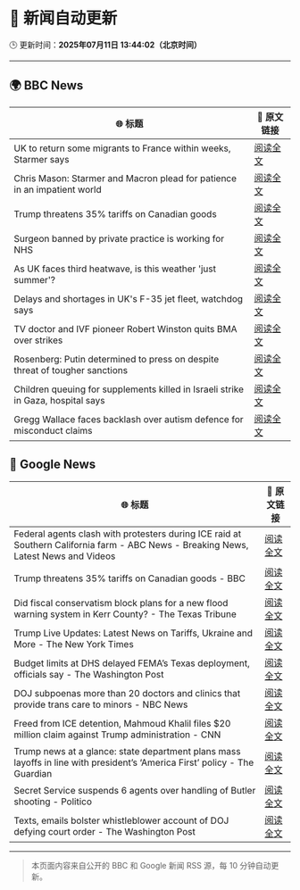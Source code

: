 # 🧠 新闻自动更新

🕒 更新时间：**2025年07月11日 13:44:02（北京时间）**

---

## 🌍 BBC News

| 🌐 标题 | 🔗 原文链接 |
|--------|-------------|
| UK to return some migrants to France within weeks, Starmer says | [阅读全文](https://www.bbc.com/news/articles/c4g2edx410wo) |
| Chris Mason: Starmer and Macron plead for patience in an impatient world | [阅读全文](https://www.bbc.com/news/articles/clynxqdr157o) |
| Trump threatens 35% tariffs on Canadian goods | [阅读全文](https://www.bbc.com/news/articles/cvg819n954mo) |
| Surgeon banned by private practice is working for NHS | [阅读全文](https://www.bbc.com/news/articles/cev0n2r0d2yo) |
| As UK faces third heatwave, is this weather 'just summer'? | [阅读全文](https://www.bbc.com/weather/articles/cwyrw66jkkko) |
| Delays and shortages in UK's F-35 jet fleet, watchdog says | [阅读全文](https://www.bbc.com/news/articles/cy0wdyxpqvro) |
| TV doctor and IVF pioneer Robert Winston quits BMA over strikes | [阅读全文](https://www.bbc.com/news/articles/c15wxn851eqo) |
| Rosenberg: Putin determined to press on despite threat of tougher sanctions | [阅读全文](https://www.bbc.com/news/videos/cz9kqe5v379o) |
| Children queuing for supplements killed in Israeli strike in Gaza, hospital says | [阅读全文](https://www.bbc.com/news/articles/c4gd01g1gxro) |
| Gregg Wallace faces backlash over autism defence for misconduct claims | [阅读全文](https://www.bbc.com/news/articles/cx24lxl85wyo) |

## 📰 Google News

| 🌐 标题 | 🔗 原文链接 |
|--------|-------------|
| Federal agents clash with protesters during ICE raid at Southern California farm - ABC News - Breaking News, Latest News and Videos | [阅读全文](https://news.google.com/rss/articles/CBMiqAFBVV95cUxPVFJxbG1wWjVrbEFwNzlteXlYUEJhMzlXOHNJQXFWczRoUVZfRW5aVllYWXQ3TmgzZE5SU3ctM0hQQU0yN0RNM2RqV0xYSkExeEkzTktkSEtHb3dTdTlyLWFGMzJtSnZvV0NhWVFsQUxzMFRoLWF0OHBjUGtUSEk0Sk5NLVlVbGdTbURLV01MeW5XZUNKOHJwdFhBMndkd2x3ZVZJV2d1dEPSAa4BQVVfeXFMUDZlcFBBRmtsME93akV0aW1jaWJzR3RVbmlXOWhuaFRuYlNWXzVBaDlLYXlKODVuTTF5U3Mtell4UVVTcnRpMjNkSnN0QVcwTkQ0elo5RVFuYThnc0xkOXBpLWRVV3ZrcEhDWjJHM3YtQ1JENmhMZG00XzVZN3Zuems3UUFSOWhZWk15eDNpQTExRjFmTDB4a3hqUGhCMTMyY3h0NXdWRmgwTFd0YUxB?oc=5) |
| Trump threatens 35% tariffs on Canadian goods - BBC | [阅读全文](https://news.google.com/rss/articles/CBMiWkFVX3lxTE9qS2N6VTd6S0dXbnRLMHQweEhWa2JPV3JDWHRZMHpFcEhaWDlXSDVIWmoydkxjMldnNUdhdGdiOXpwc0VrdTZBMklyR3hOMHRlTE82NTJ6ekN2Z9IBX0FVX3lxTFBiRGhYU2hPVEdCeC1NVjJjVjBrZTc5eHJnTEUzSE56Zk12djhIOVdlT2o3cThlSGs4MHVnWVVtbTFLNEk2ZmNOa0RxamRRNVVLSWJ4dVBQVk94TTJjWjRr?oc=5) |
| Did fiscal conservatism block plans for a new flood warning system in Kerr County? - The Texas Tribune | [阅读全文](https://news.google.com/rss/articles/CBMikwFBVV95cUxPejRTcmVPMmczclpJdFJqODFzNnF4U3RkMG1tQldPOUJWelBySWNwam9jMzNxWVhaMmNzeDMzVEgyRGU5U2FZQUNWb2pXakY5ZWRxdkdRR3N1SXYwS0pVQ3FOcWVlZnNISDhFZEg2YlFlaW5zWlJNcDEtRUdlMUtjNUVsMmE5YUYyRlBGd0ZFQllaMDg?oc=5) |
| Trump Live Updates: Latest News on Tariffs, Ukraine and More - The New York Times | [阅读全文](https://news.google.com/rss/articles/CBMiY0FVX3lxTFB5SGFLQ2hJQl96VVd0YzBpSmFBblhNaThYQUJMSmFwc3pIeTM3ZzF1ajZSRzE3VjJIQ2QwUmFhcThOV2FNU0hZV1FRWjgtVDJ6WjBVcC1TWEtkbjJZdkZuaE5kVQ?oc=5) |
| Budget limits at DHS delayed FEMA’s Texas deployment, officials say - The Washington Post | [阅读全文](https://news.google.com/rss/articles/CBMiogFBVV95cUxQSGFoMnRpTE52VzE5WG5JTGRqQlVvS3RJN3VaTmZ6OGc4SGRua19sZUZVdzV6WHZGelhSaVhtemJ1Z2hhX2lyV2tkMEFGb1JnT2JwZTBjSkZzeVJpVmxPR3BCMGpRN0Rzd2JFZUFiRjdIeUFDQ1Z6TkdKM2R2czhPWE5KbXNMTEl1bEFGTVVOWUtZRm1nWmx0M1ZvQlNDWVA5a3c?oc=5) |
| DOJ subpoenas more than 20 doctors and clinics that provide trans care to minors - NBC News | [阅读全文](https://news.google.com/rss/articles/CBMiwwFBVV95cUxPbHpNQ1dxRVJva194VmV4OTh0STJXUGNSbGk5anZzeXhNcHVkTzVCOFU2b0lDU2hVZ3R3V3dyWW9TaFZ4RG1nWTR1azVCNmxWLUFsOHI4cWFUcWx1R1R2S2tNc0xkenZuVE40OFdHRU1hZEdZN3U4ZVVuZjYzS005WmNaOFoxU1NaVGF1U2Nyd1Fya3NFdHdnOTlLeXFaZUJ1QThWT0xEU3NGaDR5eGV0UG1pRVRiazJELWVUR2NCbmstVnPSAVZBVV95cUxPbUU0NDVSMXF2SzQ4bkpPTkFnQlo0eEFjT1lvZWxhRFFlSGYtY1g1N3Zma21rbk9mOFNQSkxBTHktaFNOdGtZU0g5OXIySGR5UzlUM0hwUQ?oc=5) |
| Freed from ICE detention, Mahmoud Khalil files $20 million claim against Trump administration - CNN | [阅读全文](https://news.google.com/rss/articles/CBMigwFBVV95cUxPcE9HcENPOXVzVEJXYU5tQ0poazhlNjcwbzVGSXpIVFZjWDhrSVc3MU9qMXNVYnkxVHIzTVhVcmRfVlRUS3lLbHBJZnpFWGtDR1pTSWlkb3JwaUhTcGRGWkFHT1FQSGVQcXltMGdDSmdQVVN2a1ZydlFKX2NqYWNKcEpxa9IBiAFBVV95cUxQdkhNY2pqSVh0VDFPLTV4MVY3dGZZeXpoYWJibVBRLTVsekxTdkxvQTNtQkRTWU1odkcxbGxVSGtwenZQUXpVQklwdlhBRmJuWmN2YnVYZWF2UkdFNjczb2pVRDlWTE5IRGlUaXJqQmtyTXlrbEhwSW5RdndiUVUzT2FLcHd6YTNz?oc=5) |
| Trump news at a glance: state department plans mass layoffs in line with president’s ‘America First’ policy - The Guardian | [阅读全文](https://news.google.com/rss/articles/CBMihgFBVV95cUxPdExWeUFObUlpS2pacDlMclAxUUVKLVNQeEFQOC1qQjNVR2wwTEFQSVdpWG5NVFMtc1BPb2k1RWpwRFExTGZpeWhaRFlKLVNHYjVBc1Y5a0pWYnZpb0JHZ21uQVV1eW5iZHhxNnF2Z2hOWmphNlVtZHVNdWpteWRNSUtINF95Zw?oc=5) |
| Secret Service suspends 6 agents over handling of Butler shooting - Politico | [阅读全文](https://news.google.com/rss/articles/CBMinAFBVV95cUxNaGlPWVAzQUIxcWQ3R2JzQ2phbVpYOUVlb2dMdFhBS3FGNm1ZekpJSFBBVkFySjBiZW1uV2NSeWxPcGVBSHVsdnhEOHdkb2tPOXhiXzNnb21Qb1VZN1pkWGR0MU5xWWJ0TjRXSWh0SHItVUtEd0Nzb0NlazZTdVVMNDViN1NCUGtOVGxZQm9CN25HdS1pdnZHY2ZRaUY?oc=5) |
| Texts, emails bolster whistleblower account of DOJ defying court order - The Washington Post | [阅读全文](https://news.google.com/rss/articles/CBMisgFBVV95cUxPODFtODE5NERCQ1MwM0d2bml2cU82cnNhSkc1TkFlcnBvNlhMNjhGZ1VaNElzMkJaWjJIdWh6NlJhSVMybFF6NTJERnhkcXktelpWNnFtT1lmWVhJQkplZjc3ZGlkMWZIXzMydU1JUUNiX1prTDB5QnppRHpLQURrUlYxUjdHSDNiTTlkV19xVDYxUUhGMGNhaTV5VFY5ZXVQWEp1V3RKaFFKUmpqR2E2U0J3?oc=5) |

---
> 本页面内容来自公开的 BBC 和 Google 新闻 RSS 源，每 10 分钟自动更新。